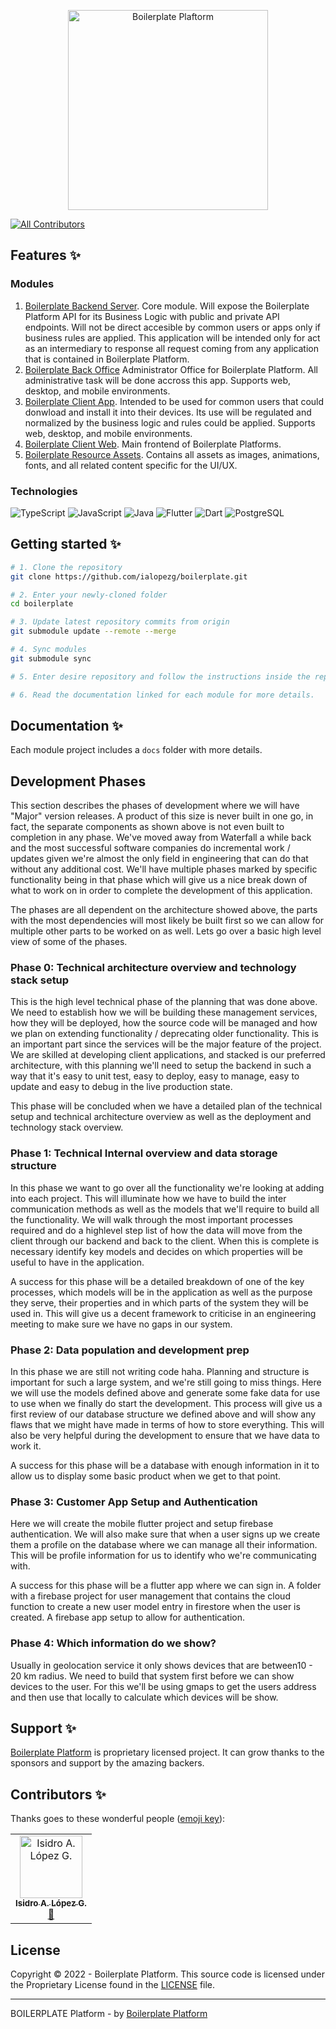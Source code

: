 <p align="center">
  <a href="https://rfcsapi.com/" target="blank"><img src="https://rfcsapi.com/assets/images/logo.png" width="320" alt="Boilerplate Plaftorm" /></a>
</p>

<!-- ALL-CONTRIBUTORS-BADGE:START - Do not remove or modify this section -->
[![All Contributors](https://img.shields.io/badge/all_contributors-1-orange.svg?style=flat-square)](#contributors-)
<!-- ALL-CONTRIBUTORS-BADGE:END -->

## Features ✨

### Modules

1. [Boilerplate Backend Server](https://github.com/ialopezg/boilerplate.git). Core module. Will expose the Boilerplate Platform API for its Business Logic with public and private API endpoints. Will not be direct accesible by common users or apps only if business rules are applied. This application will be intended only for act as an intermediary to response all request coming from any application that is contained in Boilerplate Platform.
2. [Boilerplate Back Office](https://github.com/ialopezg/boilerplate.git) Administrator Office for Boilerplate Platform. All administrative task will be done accross this app. Supports web, desktop, and mobile environments.
3. [Boilerplate Client App](https://github.com/ialopezg/boilerplate.git). Intended to be used for common users that could donwload and install it into their devices. Its use will be regulated and normalized by the business logic and rules could be applied. Supports web, desktop, and mobile environments.
4. [Boilerplate Client Web](https://github.com/ialopezg/boilerplate.git). Main frontend of Boilerplate Platforms.
5. [Boilerplate Resource Assets](https://github.com/ialopezg/boilerplate.git). Contains all assets as images, animations, fonts, and all related content specific for the UI/UX.

### Technologies

![TypeScript](https://img.shields.io/badge/-TypeScript-000000?style=flat&logo=typescript)
![JavaScript](https://img.shields.io/badge/-JavaScript-000000?style=flat&logo=javascript)
![Java](https://img.shields.io/badge/-Java-000000?style=flat&logo=java)
![Flutter](https://img.shields.io/badge/-Flutter-000000?style=flat&logo=flutter)
![Dart](https://img.shields.io/badge/-Dart-000000?style=flat&logo=dart)
![PostgreSQL](https://img.shields.io/badge/-PostgreSQL-000000?style=flat&logo=postgresql)

## Getting started ✨

```bash
# 1. Clone the repository
git clone https://github.com/ialopezg/boilerplate.git

# 2. Enter your newly-cloned folder
cd boilerplate

# 3. Update latest repository commits from origin
git submodule update --remote --merge

# 4. Sync modules
git submodule sync

# 5. Enter desire repository and follow the instructions inside the repository chosen.

# 6. Read the documentation linked for each module for more details.
```

## Documentation ✨

Each module project includes a `docs` folder with more details.

## Development Phases

This section describes the phases of development where we will have "Major" version releases. A product of this size is never built in one go, in fact, the separate components as shown above is not even built to completion in any phase. We've moved away from Waterfall a while back and the most successful software companies do incremental work / updates given we're almost the only field in engineering that can do that without any additional cost. We'll have multiple phases marked by specific functionality being in that phase which will give us a nice break down of what to work on in order to complete the development of this application.

The phases are all dependent on the architecture showed above, the parts with the most dependencies will most likely be built first so we can allow for multiple other parts to be worked on as well. Lets go over a basic high level view of some of the phases.

### Phase 0: Technical architecture overview and technology stack setup

This is the high level technical phase of the planning that was done above. We need to establish how we will be building these management services, how they will be deployed, how the source code will be managed and how we plan on extending functionality / deprecating older functionality. This is an important part since the services will be the major feature of the project. We are skilled at developing client applications, and stacked is our preferred architecture, with this planning we'll need to setup the backend in such a way that it's easy to unit test, easy to deploy, easy to manage, easy to update and easy to debug in the live production state.

This phase will be concluded when we have a detailed plan of the technical setup and technical architecture overview as well as the deployment and technology stack overview.

### Phase 1: Technical Internal overview and data storage structure

In this phase we want to go over all the functionality we're looking at adding into each project. This will illuminate how we have to build the inter communication methods as well as the models that we'll require to build all the functionality. We will walk through the most important processes required and do a highlevel step list of how the data will move from the client through our backend and back to the client. When this is complete is necessary identify key models and decides on which properties will be useful to have in the application.

A success for this phase will be a detailed breakdown of one of the key processes, which models will be in the application as well as the purpose they serve, their properties and in which parts of the system they will be used in. This will give us a decent framework to criticise in an engineering meeting to make sure we have no gaps in our system.

### Phase 2: Data population and development prep

In this phase we are still not writing code haha. Planning and structure is important for such a large system, and we're still going to miss things. Here we will use the models defined above and generate some fake data for use to use when we finally do start the development. This process will give us a first review of our database structure we defined above and will show any flaws that we might have made in terms of how to store everything. This will also be very helpful during the development to ensure that we have data to work it.

A success for this phase will be a database with enough information in it to allow us to display some basic product when we get to that point. 

### Phase 3: Customer App Setup and Authentication

Here we will create the mobile flutter project and setup firebase authentication. We will also make sure that when a user signs up we create them a profile on the database where we can manage all their information. This will be profile information for us to identify who we're communicating with.

A success for this phase will be a flutter app where we can sign in. A folder with a firebase project for user management that contains the cloud function to create a new user model entry in firestore when the user is created. A firebase app setup to allow for authentication.

### Phase 4: Which information do we show?

Usually in geolocation service it only shows devices that are between10 - 20 km radius. We need to build that system first before we can show devices to the user. For this we'll be using gmaps to get the users address and then use that locally to calculate which devices will be show.

## Support ✨

[Boilerplate Platform](https://github.com/ialopezg/boilerplate.git) is proprietary licensed project. It can grow thanks to the sponsors and support by the amazing backers.

## Contributors ✨

Thanks goes to these wonderful people ([emoji key](https://allcontributors.org/docs/en/emoji-key)):

<!-- ALL-CONTRIBUTORS-LIST:START - Do not remove or modify this section -->
<!-- prettier-ignore-start -->
<!-- markdownlint-disable -->
<table>
  <tr>
    <td align="center"><a href="https://github.com/ialopezg"><img src="https://avatars.githubusercontent.com/u/6828828?s=100&v=4" width="100px;" alt="Isidro A. López G."/><br /><sub><b>Isidro A. López G.</b></sub></a><br /><a href="https://github.com/ialopezg/boilerplate/issues?q=author%3Aialopezg" title="Bug reports">🐛</a></td>
  </tr>
</table>


## License

Copyright © 2022 - Boilerplate Platform. This source code is licensed under the Proprietary License found in the [LICENSE](LICENSE) file.

---

BOILERPLATE Platform - by [Boilerplate Platform](https://rfcsapi.com/)
